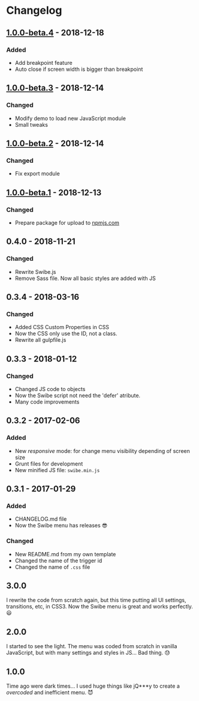 # Changelog
## [1.0.0-beta.4](https://github.com/barcia/swibe/releases/tag/1.0.0-beta.4) - 2018-12-18
### Added
- Add breakpoint feature
- Auto close if screen width is bigger than breakpoint


## [1.0.0-beta.3](https://github.com/barcia/swibe/releases/tag/1.0.0-beta.3) - 2018-12-14
### Changed
- Modify demo to load new JavaScript module
- Small tweaks


## [1.0.0-beta.2](https://github.com/barcia/swibe/releases/tag/1.0.0-beta.2) - 2018-12-14
### Changed
- Fix export module

## [1.0.0-beta.1](https://github.com/barcia/swibe/releases/tag/1.0.0-beta.1) - 2018-12-13
### Changed
- Prepare package for upload to [npmjs.com](https://npmjs.com)

## 0.4.0 - 2018-11-21
### Changed
- Rewrite Swibe.js
- Remove Sass file. Now all basic styles are added with JS


## 0.3.4 - 2018-03-16
### Changed
- Added CSS Custom Properties in CSS
- Now the CSS only use the ID, not a class.
- Rewrite all gulpfile.js

## 0.3.3 - 2018-01-12
### Changed
- Changed JS code to objects
- Now the Swibe script not need the 'defer' atribute.
- Many code improvements


## 0.3.2 - 2017-02-06
### Added
- New *responsive* mode: for change menu visibility depending of screen size
- Grunt files for development
- New minified JS file: `swibe.min.js`


## 0.3.1 - 2017-01-29
### Added
- CHANGELOG.md file
- Now the Swibe menu has releases :sunglasses:

### Changed
- New README.md from my own template
- Changed the name of the trigger id
- Changed the name of `.css` file


## 3.0.0
I rewrite the code from scratch again, but this time putting all UI settings,
transitions, etc, in CSS3. Now the Swibe menu is great and works perfectly.
:smiley:


## 2.0.0
I started to see the light. The menu was coded from scratch in vanilla
JavaScript, but with many settings and styles in JS... Bad thing. :sweat:


## 1.0.0
Time ago were dark times... I used huge things like jQ***y to create a
*overcoded* and inefficient menu. :smiling_imp:
